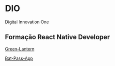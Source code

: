 # DIO
Digital Innovation One 

## Formação React Native Developer <br>

[Green-Lantern](https://github.com/carloscazelattojr/DIO/)

[Bat-Pass-App](https://github.com/carloscazelattojr/DIO/)
